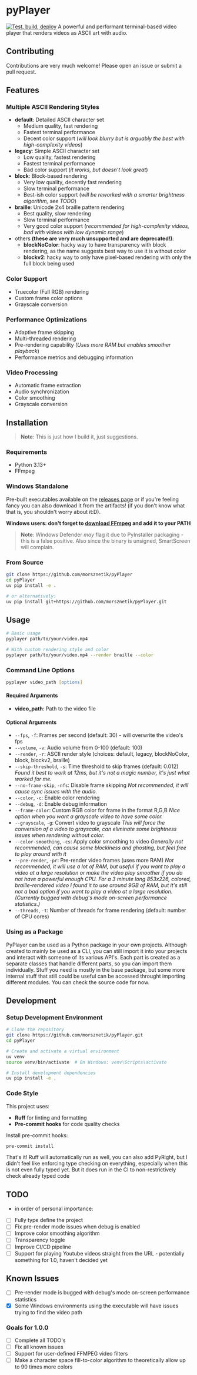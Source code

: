 # pyPlayer

[![Test, build, deploy](https://github.com/morsznetik/pyPlayer/actions/workflows/ci.yml/badge.svg)](https://github.com/morsznetik/pyPlayer/actions/workflows/ci.yml)
A powerful and performant terminal-based video player that renders videos as ASCII art with audio.

## Contributing

Contributions are very much welcome! Please open an issue or submit a pull request.

## Features

### Multiple ASCII Rendering Styles

- **default**: Detailed ASCII character set
  - Medium quality, fast rendering
  - Fastest terminal performance
  - Decent color support (*will look blurry but is arguably the best with high-complexity videos*)
- **legacy**: Simple ASCII character set
  - Low quality, fastest rendering
  - Fastest terminal performance
  - Bad color support (*it works, but doesn't look great*)
- **block**: Block-based rendering
  - Very low quality, decently fast rendering
  - Slow terminal performance
  - Best-ish color support (*will be reworked with a smarter brightness algorithm, see TODO*)
- **braille**: Unicode 2x4 braille pattern rendering
  - Best quality, slow rendering
  - Slow terminal performance
  - Very good color support (*recommended for high-complexity videos, bad with videos with low dynamic range*)
- others **(these are very much unsupported and are deprecated!)**:
  - **blockNoColor**: hacky way to have transparency with block rendering, as the name suggests best way to use it is without color
  - **blockv2**: hacky way to only have pixel-based rendering with only the full block being used

### Color Support

- Truecolor (Full RGB) rendering
- Custom frame color options
- Grayscale conversion

### Performance Optimizations

- Adaptive frame skipping
- Multi-threaded rendering
- Pre-rendering capability (*Uses more RAM but enables smoother playback*)
- Performance metrics and debugging information

### Video Processing

- Automatic frame extraction
- Audio synchronization
- Color smoothing
- Grayscale conversion

## Installation

> **Note**:
> This is just how I build it, just suggestions.

### Requirements

- Python 3.13+
- FFmpeg

### Windows Standalone

Pre-built executables available on the [releases page](https://github.com/morsznetik/pyPlayer/releases) or if you're feeling fancy you can also download it from the artifacts! (if you don't know what that is, you shouldn't worry about it:D).

**Windows users: don't forget to [download FFmpeg](https://ffmpeg.org/download.html) and add it to your PATH**

> **Note**:
> Windows Defender *may* flag it due to PyInstaller packaging - this is a false positive. Also since the binary is unsigned, SmartScreen will complain.

### From Source

```zsh
git clone https://github.com/morsznetik/pyPlayer
cd pyPlayer
uv pip install -e .

# or alternatively:
uv pip install git+https://github.com/morsznetik/pyPlayer.git
```

## Usage

```zsh
# Basic usage
pyplayer path/to/your/video.mp4

# With custom rendering style and color
pyplayer path/to/your/video.mp4 --render braille --color
```

### Command Line Options

```zsh
pyplayer video_path [options]
```

#### Required Arguments

- **video_path**: Path to the video file

#### Optional Arguments

- `--fps`, `-f`: Frames per second (default: 30) - will overwrite the video's fps
- `--volume`, `-v`: Audio volume from 0-100 (default: 100)
- `--render`, `-r`: ASCII render style (choices: default, legacy, blockNoColor, block, blockv2, braille)
- `--skip-threshold`, `-s`: Time threshold to skip frames (default: 0.012)
  *Found it best to work at 12ms, but it's not a magic number, it's just what worked for me.*
- `--no-frame-skip`, `-nfs`: Disable frame skipping
  *Not recommended, it will cause sync issues with the audio.*
- `--color`, `-c`: Enable color rendering
- `--debug`, `-d`: Enable debug information
- `--frame-color`: Custom RGB color for frame in the format R,G,B
  *Nice option when you want a grayscale video to have some color.*
- `--grayscale`, `-g`: Convert video to grayscale
  *This will force the conversion of a video to grayscale, can eliminate some brightness issues when rendering without color.*
- `--color-smoothing`, `-cs`: Apply color smoothing to video
  *Generally not recommended, can cause some blockiness and ghosting, but feel free to play around with it*
- `--pre-render`, `-pr`: Pre-render video frames (uses more RAM)
  *Not recommended, it will use a lot of RAM, but useful if you want to play a video at a large resolution or make the video play smoother if you do not have a powerful enough CPU. For a 3 minute long 853x226, colored, braille-rendered video I found it to use around 9GB of RAM, but it's still not a bad option if you want to play a video at a large resolution. (Currently bugged with debug's mode on-screen performance statistics.)*
- `--threads`, `-t`: Number of threads for frame rendering (default: number of CPU cores)

### Using as a Package

PyPlayer can be used as a Python package in your own projects. Although created to mainly be used as a CLI, you can still import it into your projects and interact with someone of its various API's. Each part is created as a separate classes that handle different parts, so you can import them individually. Stuff you need is mostly in the base package, but some more internal stuff that still could be useful can be accessed throught importing different modules. You can check the source code for now.

## Development

### Setup Development Environment

```zsh
# Clone the repository
git clone https://github.com/morsznetik/pyPlayer.git
cd pyPlayer

# Create and activate a virtual environment
uv venv
source venv/bin/activate  # On Windows: venv\Scripts\activate

# Install development dependencies
uv pip install -e .
```

### Code Style

This project uses:

- **Ruff** for linting and formatting
- **Pre-commit hooks** for code quality checks

Install pre-commit hooks:

```zsh
pre-commit install
```

That's it! Ruff will automatically run as well, you can also add PyRight, but I didn't feel like enforcing type checking on everything, especially when this is not even fully typed yet. But it does run in the CI to non-restrictively check already typed code

## TODO

- in order of personal importance:

- [ ] Fully type define the project
- [ ] Fix pre-render mode issues when debug is enabled
- [ ] Improve color smoothing algorithm
- [ ] Transparency toggle
- [ ] Improve CI/CD pipeline
- [ ] Support for playing Youtube videos straight from the URL - potentially something for 1.0, haven't decided yet

## Known Issues

- [ ] Pre-render mode is bugged with debug's mode on-screen performance statistics
- [x] Some Windows environments using the executable will have issues trying to find the video path

### Goals for 1.0.0

- [ ] Complete all TODO's
- [ ] Fix all known issues
- [ ] Support for user-defined FFMPEG video filters
- [ ] Make a character space fill-to-color algorithm to theoretically allow up to 90 times more colors
